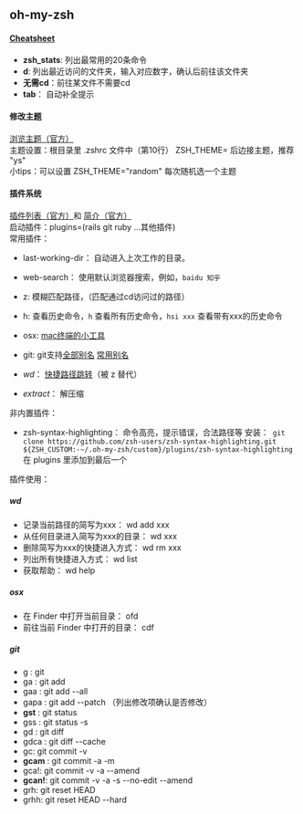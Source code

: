 ## oh-my-zsh

#### [Cheatsheet](https://github.com/robbyrussell/oh-my-zsh/wiki/Cheatsheet)
- **zsh_stats**: 列出最常用的20条命令
- **d**: 列出最近访问的文件夹，输入对应数字，确认后前往该文件夹
- **无需cd**：前往某文件不需要cd
- **tab**： 自动补全提示

#### 修改主题
[浏览主题（官方）](https://github.com/robbyrussell/oh-my-zsh/wiki/themes)  
主题设置：根目录里 .zshrc 文件中（第10行） ZSH_THEME= 后边接主题，推荐 "ys"  
小tips：可以设置 ZSH_THEME="random" 每次随机选一个主题  

#### 插件系统
[插件列表（官方）](https://github.com/robbyrussell/oh-my-zsh/tree/master/plugins)和 [简介（官方）](https://github.com/robbyrussell/oh-my-zsh/wiki/Plugins)  
启动插件：plugins=(rails git ruby ...其他插件)  
常用插件：
- last-working-dir： 自动进入上次工作的目录。
- web-search： 使用默认浏览器搜索，例如，`baidu 知乎`
- z: 模糊匹配路径，（匹配通过cd访问过的路径）
- h: 查看历史命令，`h` 查看所有历史命令，`hsi xxx` 查看带有xxx的历史命令
- osx: [mac终端的小工具](#osx)
- git: git支持[全部别名](https://github.com/robbyrussell/oh-my-zsh/wiki/Plugin:git) [常用别名](#git)


- *wd*： [快捷路径跳转](#wd)（被 z 替代）
- *extract*： 解压缩

非内置插件：
- zsh-syntax-highlighting： 命令高亮，提示错误，合法路径等
安装：` git clone https://github.com/zsh-users/zsh-syntax-highlighting.git ${ZSH_CUSTOM:-~/.oh-my-zsh/custom}/plugins/zsh-syntax-highlighting`
在 plugins 里添加到最后一个


插件使用：
##### wd
- 记录当前路径的简写为xxx： wd add xxx
- 从任何目录进入简写为xxx的目录： wd xxx
- 删除简写为xxx的快捷进入方式： wd rm xxx
- 列出所有快捷进入方式： wd list
- 获取帮助： wd help

##### osx
- 在 Finder 中打开当前目录： ofd
- 前往当前 Finder 中打开的目录： cdf

##### git
- g : git
- ga : git add
- gaa : git add --all
- gapa : git add --patch （列出修改项确认是否修改）
- **gst** : git status
- gss : git status -s
- gd : git diff
- gdca : git diff --cache
- gc: git commit -v
- **gcam** : git commit -a -m
- gca!:	git commit -v -a --amend
- **gcan!**: git commit -v -a -s --no-edit --amend
- grh: git reset HEAD
- grhh: git reset HEAD --hard

